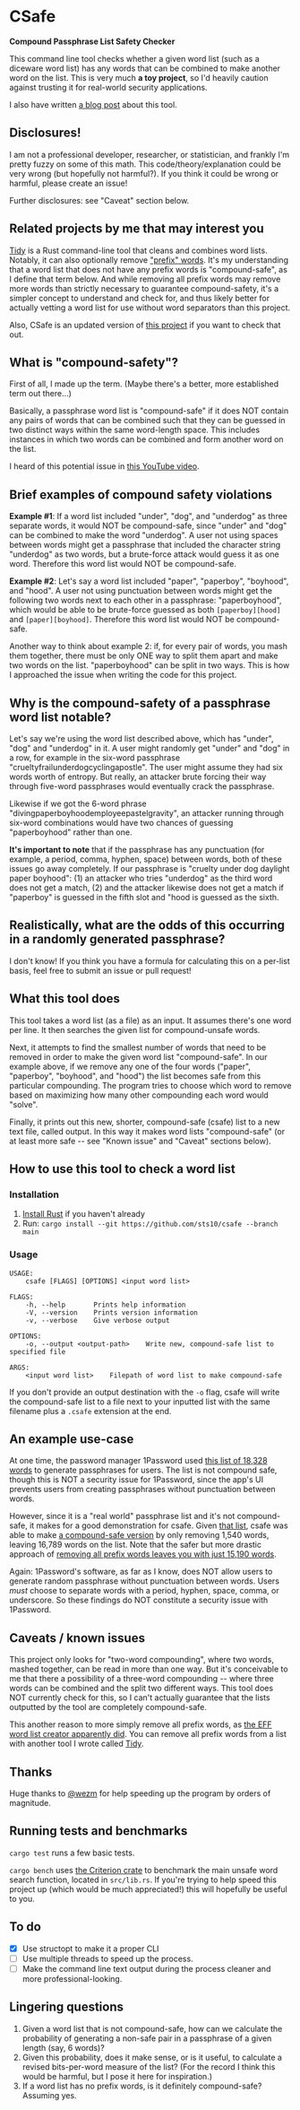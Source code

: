 # CSafe

**Compound Passphrase List Safety Checker**

This command line tool checks whether a given word list (such as a diceware word list) has any words that can be combined to make another word on the list. This is very much **a toy project**, so I'd heavily caution against trusting it for real-world security applications. 


I also have written [a blog post](https://sts10.github.io/2021/04/24/revisiting-compund-safety.html) about this tool. 

<!-- Initially I wanted to make sure that no two words in [the EFF's long diceware word list](https://www.eff.org/deeplinks/2016/07/new-wordlists-random-passphrases) could be combined to make another word on the list. The tool here is generalized to check any such word list. -->

## Disclosures!

I am not a professional developer, researcher, or statistician, and frankly I'm pretty fuzzy on some of this math. This code/theory/explanation could be very wrong (but hopefully not harmful?). If you think it could be wrong or harmful, please create an issue! 

Further disclosures: see "Caveat" section below.

## Related projects by me that may interest you

[Tidy](https://github.com/sts10/tidy) is a Rust command-line tool that cleans and combines word lists. Notably, it can also optionally remove ["prefix" words](https://en.wikipedia.org/wiki/Prefix_code). It's my understanding that a word list that does not have any prefix words is "compound-safe", as I define that term below. And while removing all prefix words may remove more words than strictly necessary to guarantee compound-safety, it's a simpler concept to understand and check for, and thus likely better for actually vetting a word list for use without word separators than this project.

Also, CSafe is an updated version of [this project](https://github.com/sts10/compound-passphrase-list-safety-checker) if you want to check that out.

## What is "compound-safety"? 

First of all, I made up the term. (Maybe there's a better, more established term out there...)

Basically, a passphrase word list is "compound-safe" if it does NOT contain any pairs of words that can be combined such that they can be guessed in two distinct ways within the same word-length space. This includes instances in which two words can be combined and form another word on the list.

I heard of this potential issue in [this YouTube video](https://youtu.be/Pe_3cFuSw1E?t=8m36s). 

## Brief examples of compound safety violations

**Example #1**: If a word list included "under", "dog", and "underdog" as three separate words, it would NOT be compound-safe, since "under" and "dog" can be combined to make the word "underdog". A user not using spaces between words might get a passphrase that included the character string "underdog" as two words, but a brute-force attack would guess it as one word. Therefore this word list would NOT be compound-safe.

**Example #2**: Let's say a word list included "paper", "paperboy", "boyhood", and "hood". A user not using punctuation between words might get the following two words next to each other in a passphrase: "paperboyhood", which would be able to be brute-force guessed as both `[paperboy][hood]` and `[paper][boyhood]`. Therefore this word list would NOT be compound-safe. 

Another way to think about example 2: if, for every pair of words, you mash them together, there must be only ONE way to split them apart and make two words on the list. "paperboyhood" can be split in two ways. This is how I approached the issue when writing the code for this project.

## Why is the compound-safety of a passphrase word list notable? 

Let's say we're using the word list described above, which has "under", "dog" and "underdog" in it. A user might randomly get "under" and "dog" in a row, for example in the six-word passphrase "crueltyfrailunderdogcyclingapostle". The user might assume they had six words worth of entropy. But really, an attacker brute forcing their way through five-word passphrases would eventually crack the passphrase. 

Likewise if we got the 6-word phrase "divingpaperboyhoodemployeepastelgravity", an attacker running through six-word combinations would have two chances of guessing "paperboyhood" rather than one.

**It's important to note** that if the passphrase has any punctuation (for example, a period, comma, hyphen, space) between words, both of these issues go away completely. If our passphrase is "cruelty under dog daylight paper boyhood": (1) an attacker who tries "underdog" as the third word does not get a match, (2) and the attacker likewise does not get a match if "paperboy" is guessed in the fifth slot and "hood is guessed as the sixth.

## Realistically, what are the odds of this occurring in a randomly generated passphrase?

I don't know! If you think you have a formula for calculating this on a per-list basis, feel free to submit an issue or pull request!

## What this tool does

This tool takes a word list (as a file) as an input. It assumes there's one word per line. It then searches the given list for compound-unsafe words.

Next, it attempts to find the smallest number of words that need to be removed in order to make the given word list "compound-safe". In our example above, if we remove any one of the four words ("paper", "paperboy", "boyhood", and "hood") the list becomes safe from this particular compounding. The program tries to choose which word to remove based on maximizing how many other compounding each word would "solve".

Finally, it prints out this new, shorter, compound-safe (csafe) list to a new text file, called output. In this way it makes word lists "compound-safe" (or at least more safe -- see "Known issue" and "Caveat" sections below).

## How to use this tool to check a word list

### Installation

1. [Install Rust](https://www.rust-lang.org/tools/install) if you haven't already
2. Run: `cargo install --git https://github.com/sts10/csafe --branch main`

### Usage

```
USAGE:
    csafe [FLAGS] [OPTIONS] <input word list>

FLAGS:
    -h, --help       Prints help information
    -V, --version    Prints version information
    -v, --verbose    Give verbose output

OPTIONS:
    -o, --output <output-path>    Write new, compound-safe list to specified file

ARGS:
    <input word list>    Filepath of word list to make compound-safe
```

If you don't provide an output destination with the `-o` flag, csafe will write the compound-safe list to a file next to your inputted list with the same filename plus a `.csafe` extension at the end.

## An example use-case

At one time, the password manager 1Password used [this list of 18,328 words](https://github.com/agilebits/crackme/blob/master/doc/AgileWords.txt) to generate passphrases for users. The list is not compound safe, though this is NOT a security issue for 1Password, since the app's UI prevents users from creating passphrases without punctuation between words.

However, since it is a "real world" passphrase list and it's not compound-safe, it makes for a good demonstration for csafe. Given [that list](https://github.com/sts10/csafe/blob/main/word_lists/agile_words.txt), csafe was able to make [a compound-safe version](https://github.com/sts10/csafe/blob/main/word_lists/agile_words.txt.csafe) by only removing 1,540 words, leaving 16,789 words on the list. Note that the safer but more drastic approach of [removing all prefix words leaves you with just 15,190 words](https://github.com/sts10/prefix-safety-checker/blob/master/word_lists/agile_words.txt.no-prefix).

Again: 1Password's software, as far as I know, does NOT allow users to generate random passphrase without punctuation between words. Users _must_ choose to separate words with a period, hyphen, space, comma, or underscore. So these findings do NOT constitute a security issue with 1Password.

## Caveats / known issues

This project only looks for "two-word compounding", where two words, mashed together, can be read in more than one way. But it's conceivable to me that there a possibility of a three-word compounding -- where three words can be combined and the split two different ways. This tool does NOT currently check for this, so I can't actually guarantee that the lists outputted by the tool are completely compound-safe. 

This another reason to more simply remove all prefix words, as [the EFF word list creator apparently did](https://www.eff.org/deeplinks/2016/07/new-wordlists-random-passphrases). You can remove all prefix words from a list with another tool I wrote called [Tidy](https://github.com/sts10/tidy).

## Thanks 

Huge thanks to [@wezm](https://github.com/wezm) for help speeding up the program by orders of magnitude. 

## Running tests and benchmarks

`cargo test` runs a few basic tests. 

`cargo bench` uses [the Criterion crate](https://crates.io/crates/criterion) to benchmark the main unsafe word search function, located in `src/lib.rs`. If you're trying to help speed this project up (which would be much appreciated!) this will hopefully be useful to you.

## To do

- [X] Use structopt to make it a proper CLI
- [ ] Use multiple threads to speed up the process. 
- [ ] Make the command line text output during the process cleaner and more professional-looking.

## Lingering questions

1. Given a word list that is not compound-safe, how can we calculate the probability of generating a non-safe pair in a passphrase of a given length (say, 6 words)?
2. Given this probability, does it make sense, or is it useful, to calculate a revised bits-per-word measure of the list? (For the record I think this would be harmful, but I pose it here for inspiration.)
3. If a word list has no prefix words, is it definitely compound-safe? Assuming yes.

